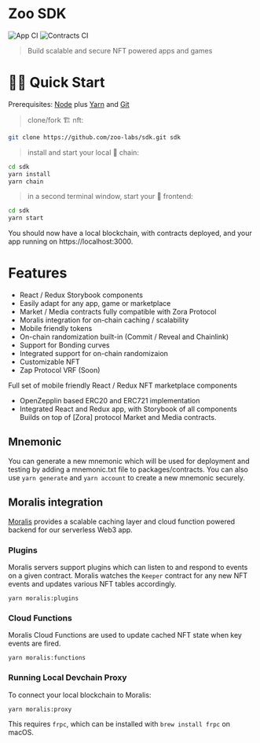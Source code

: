 # Zoo SDK
![App CI](https://github.com/zoo-labs/sdk/actions/workflows/app.yml/badge.svg)
![Contracts CI](https://github.com/zoo-labs/sdk/actions/workflows/contracts.yml/badge.svg)

> Build scalable and secure NFT powered apps and games

# 🏄‍♂️ Quick Start

Prerequisites: [Node](https://nodejs.org/dist/latest-v12.x/) plus [Yarn](https://classic.yarnpkg.com/en/docs/install/) and [Git](https://git-scm.com/downloads)

> clone/fork 🏗 nft:

```bash
git clone https://github.com/zoo-labs/sdk.git sdk
```

> install and start your local 👷‍ chain:

```bash
cd sdk
yarn install
yarn chain
```

> in a second terminal window, start your 📱 frontend:

```bash
cd sdk
yarn start
```

You should now have a local blockchain, with contracts deployed, and your app
running on https://localhost:3000.

# Features
- React / Redux Storybook components
- Easily adapt for any app, game or marketplace
- Market / Media contracts fully compatible with Zora Protocol
- Moralis integration for on-chain caching / scalability
- Mobile friendly tokens
- On-chain randomization built-in (Commit / Reveal and Chainlink)
- Support for Bonding curves
- Integrated support for on-chain randomizaion
- Customizable NFT
- Zap Protocol VRF (Soon)

Full set of mobile friendly React / Redux NFT marketplace components
- OpenZepplin based ERC20 and ERC721 implementation
- Integrated React and Redux app, with Storybook of all components
Builds on top of [Zora] protocol Market and Media contracts.


## Mnemonic
You can generate a new mnemonic which will be used for deployment and testing by
adding a mnemonic.txt file to packages/contracts. You can also use `yarn
generate` and `yarn account` to create a new mnemonic securely.



## Moralis integration
[Moralis](http://moralis.io) provides a scalable caching layer and cloud
function powered backend for our serverless Web3 app.

### Plugins
Moralis servers support plugins which can listen to and respond to events on a
given contract. Moralis watches the `Keeper` contract for any new NFT events and
updates various NFT tables accordingly.

```shell
yarn moralis:plugins
```

### Cloud Functions
Moralis Cloud Functions are used to update cached NFT state when key events are
fired.

```shell
yarn moralis:functions
```

### Running Local Devchain Proxy
To connect your local blockchain to Moralis:

```shell
yarn moralis:proxy
```

This requires `frpc`, which can be installed with `brew install frpc` on macOS.
